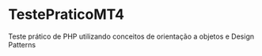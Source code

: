 # TestePraticoMT4
Teste prático de PHP utilizando conceitos de orientação a objetos e Design Patterns
